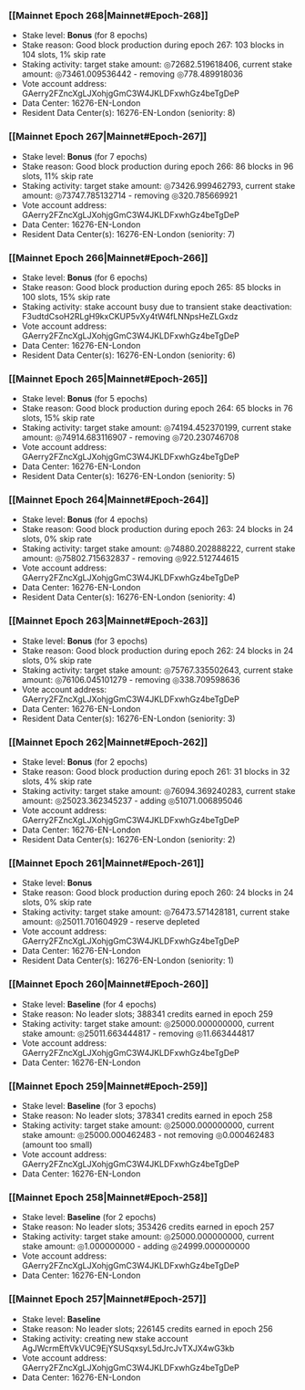 ### [[Mainnet Epoch 268|Mainnet#Epoch-268]]
* Stake level: **Bonus** (for 8 epochs)
* Stake reason: Good block production during epoch 267: 103 blocks in 104 slots, 1% skip rate
* Staking activity: target stake amount: ◎72682.519618406, current stake amount: ◎73461.009536442 - removing ◎778.489918036
* Vote account address: GAerry2FZncXgLJXohjgGmC3W4JKLDFxwhGz4beTgDeP
* Data Center: 16276-EN-London
* Resident Data Center(s): 16276-EN-London (seniority: 8)
### [[Mainnet Epoch 267|Mainnet#Epoch-267]]
* Stake level: **Bonus** (for 7 epochs)
* Stake reason: Good block production during epoch 266: 86 blocks in 96 slots, 11% skip rate
* Staking activity: target stake amount: ◎73426.999462793, current stake amount: ◎73747.785132714 - removing ◎320.785669921
* Vote account address: GAerry2FZncXgLJXohjgGmC3W4JKLDFxwhGz4beTgDeP
* Data Center: 16276-EN-London
* Resident Data Center(s): 16276-EN-London (seniority: 7)
### [[Mainnet Epoch 266|Mainnet#Epoch-266]]
* Stake level: **Bonus** (for 6 epochs)
* Stake reason: Good block production during epoch 265: 85 blocks in 100 slots, 15% skip rate
* Staking activity: stake account busy due to transient stake deactivation: F3udtdCsoH2RLgH9kxCKUP5vXy4tW4fLNNpsHeZLGxdz
* Vote account address: GAerry2FZncXgLJXohjgGmC3W4JKLDFxwhGz4beTgDeP
* Data Center: 16276-EN-London
* Resident Data Center(s): 16276-EN-London (seniority: 6)
### [[Mainnet Epoch 265|Mainnet#Epoch-265]]
* Stake level: **Bonus** (for 5 epochs)
* Stake reason: Good block production during epoch 264: 65 blocks in 76 slots, 15% skip rate
* Staking activity: target stake amount: ◎74194.452370199, current stake amount: ◎74914.683116907 - removing ◎720.230746708
* Vote account address: GAerry2FZncXgLJXohjgGmC3W4JKLDFxwhGz4beTgDeP
* Data Center: 16276-EN-London
* Resident Data Center(s): 16276-EN-London (seniority: 5)
### [[Mainnet Epoch 264|Mainnet#Epoch-264]]
* Stake level: **Bonus** (for 4 epochs)
* Stake reason: Good block production during epoch 263: 24 blocks in 24 slots, 0% skip rate
* Staking activity: target stake amount: ◎74880.202888222, current stake amount: ◎75802.715632837 - removing ◎922.512744615
* Vote account address: GAerry2FZncXgLJXohjgGmC3W4JKLDFxwhGz4beTgDeP
* Data Center: 16276-EN-London
* Resident Data Center(s): 16276-EN-London (seniority: 4)
### [[Mainnet Epoch 263|Mainnet#Epoch-263]]
* Stake level: **Bonus** (for 3 epochs)
* Stake reason: Good block production during epoch 262: 24 blocks in 24 slots, 0% skip rate
* Staking activity: target stake amount: ◎75767.335502643, current stake amount: ◎76106.045101279 - removing ◎338.709598636
* Vote account address: GAerry2FZncXgLJXohjgGmC3W4JKLDFxwhGz4beTgDeP
* Data Center: 16276-EN-London
* Resident Data Center(s): 16276-EN-London (seniority: 3)
### [[Mainnet Epoch 262|Mainnet#Epoch-262]]
* Stake level: **Bonus** (for 2 epochs)
* Stake reason: Good block production during epoch 261: 31 blocks in 32 slots, 4% skip rate
* Staking activity: target stake amount: ◎76094.369240283, current stake amount: ◎25023.362345237 - adding ◎51071.006895046
* Vote account address: GAerry2FZncXgLJXohjgGmC3W4JKLDFxwhGz4beTgDeP
* Data Center: 16276-EN-London
* Resident Data Center(s): 16276-EN-London (seniority: 2)
### [[Mainnet Epoch 261|Mainnet#Epoch-261]]
* Stake level: **Bonus**
* Stake reason: Good block production during epoch 260: 24 blocks in 24 slots, 0% skip rate
* Staking activity: target stake amount: ◎76473.571428181, current stake amount: ◎25011.701604929 - reserve depleted
* Vote account address: GAerry2FZncXgLJXohjgGmC3W4JKLDFxwhGz4beTgDeP
* Data Center: 16276-EN-London
* Resident Data Center(s): 16276-EN-London (seniority: 1)
### [[Mainnet Epoch 260|Mainnet#Epoch-260]]
* Stake level: **Baseline** (for 4 epochs)
* Stake reason: No leader slots; 388341 credits earned in epoch 259
* Staking activity: target stake amount: ◎25000.000000000, current stake amount: ◎25011.663444817 - removing ◎11.663444817
* Vote account address: GAerry2FZncXgLJXohjgGmC3W4JKLDFxwhGz4beTgDeP
* Data Center: 16276-EN-London
### [[Mainnet Epoch 259|Mainnet#Epoch-259]]
* Stake level: **Baseline** (for 3 epochs)
* Stake reason: No leader slots; 378341 credits earned in epoch 258
* Staking activity: target stake amount: ◎25000.000000000, current stake amount: ◎25000.000462483 - not removing ◎0.000462483 (amount too small)
* Vote account address: GAerry2FZncXgLJXohjgGmC3W4JKLDFxwhGz4beTgDeP
* Data Center: 16276-EN-London
### [[Mainnet Epoch 258|Mainnet#Epoch-258]]
* Stake level: **Baseline** (for 2 epochs)
* Stake reason: No leader slots; 353426 credits earned in epoch 257
* Staking activity: target stake amount: ◎25000.000000000, current stake amount: ◎1.000000000 - adding ◎24999.000000000
* Vote account address: GAerry2FZncXgLJXohjgGmC3W4JKLDFxwhGz4beTgDeP
* Data Center: 16276-EN-London
### [[Mainnet Epoch 257|Mainnet#Epoch-257]]
* Stake level: **Baseline**
* Stake reason: No leader slots; 226145 credits earned in epoch 256
* Staking activity: creating new stake account AgJWcrmEftVkVUC9EjYSUSqxsyL5dJrcJvTXJX4wG3kb
* Vote account address: GAerry2FZncXgLJXohjgGmC3W4JKLDFxwhGz4beTgDeP
* Data Center: 16276-EN-London